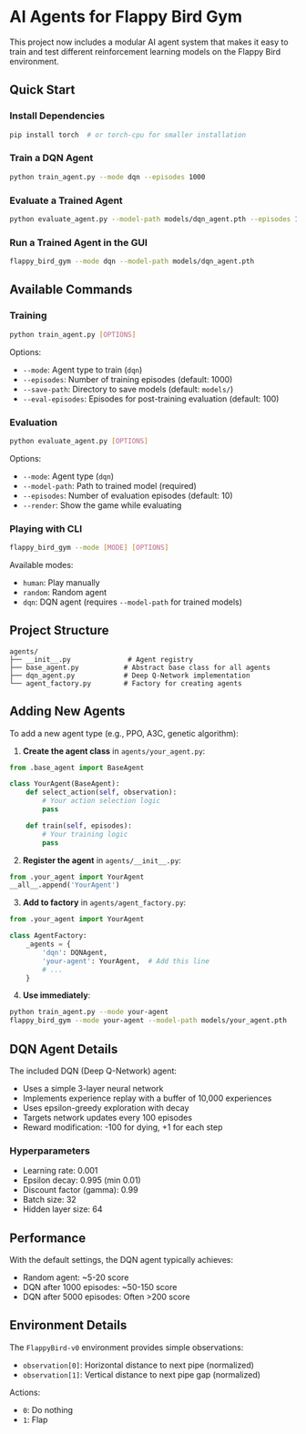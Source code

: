 # AI Agents for Flappy Bird Gym

This project now includes a modular AI agent system that makes it easy to train and test different reinforcement learning models on the Flappy Bird environment.

## Quick Start

### Install Dependencies
```bash
pip install torch  # or torch-cpu for smaller installation
```

### Train a DQN Agent
```bash
python train_agent.py --mode dqn --episodes 1000
```

### Evaluate a Trained Agent
```bash
python evaluate_agent.py --model-path models/dqn_agent.pth --episodes 10
```

### Run a Trained Agent in the GUI
```bash
flappy_bird_gym --mode dqn --model-path models/dqn_agent.pth
```

## Available Commands

### Training
```bash
python train_agent.py [OPTIONS]
```

Options:
- `--mode`: Agent type to train (`dqn`)
- `--episodes`: Number of training episodes (default: 1000)
- `--save-path`: Directory to save models (default: `models/`)
- `--eval-episodes`: Episodes for post-training evaluation (default: 100)

### Evaluation
```bash
python evaluate_agent.py [OPTIONS]
```

Options:
- `--mode`: Agent type (`dqn`)
- `--model-path`: Path to trained model (required)
- `--episodes`: Number of evaluation episodes (default: 10)
- `--render`: Show the game while evaluating

### Playing with CLI
```bash
flappy_bird_gym --mode [MODE] [OPTIONS]
```

Available modes:
- `human`: Play manually
- `random`: Random agent
- `dqn`: DQN agent (requires `--model-path` for trained models)

## Project Structure

```
agents/
├── __init__.py              # Agent registry
├── base_agent.py           # Abstract base class for all agents
├── dqn_agent.py            # Deep Q-Network implementation
└── agent_factory.py        # Factory for creating agents
```

## Adding New Agents

To add a new agent type (e.g., PPO, A3C, genetic algorithm):

1. **Create the agent class** in `agents/your_agent.py`:
```python
from .base_agent import BaseAgent

class YourAgent(BaseAgent):
    def select_action(self, observation):
        # Your action selection logic
        pass

    def train(self, episodes):
        # Your training logic
        pass
```

2. **Register the agent** in `agents/__init__.py`:
```python
from .your_agent import YourAgent
__all__.append('YourAgent')
```

3. **Add to factory** in `agents/agent_factory.py`:
```python
from .your_agent import YourAgent

class AgentFactory:
    _agents = {
        'dqn': DQNAgent,
        'your-agent': YourAgent,  # Add this line
        # ...
    }
```

4. **Use immediately**:
```bash
python train_agent.py --mode your-agent
flappy_bird_gym --mode your-agent --model-path models/your_agent.pth
```

## DQN Agent Details

The included DQN (Deep Q-Network) agent:
- Uses a simple 3-layer neural network
- Implements experience replay with a buffer of 10,000 experiences
- Uses epsilon-greedy exploration with decay
- Targets network updates every 100 episodes
- Reward modification: -100 for dying, +1 for each step

### Hyperparameters
- Learning rate: 0.001
- Epsilon decay: 0.995 (min 0.01)
- Discount factor (gamma): 0.99
- Batch size: 32
- Hidden layer size: 64

## Performance

With the default settings, the DQN agent typically achieves:
- Random agent: ~5-20 score
- DQN after 1000 episodes: ~50-150 score
- DQN after 5000 episodes: Often >200 score

## Environment Details

The `FlappyBird-v0` environment provides simple observations:
- `observation[0]`: Horizontal distance to next pipe (normalized)
- `observation[1]`: Vertical distance to next pipe gap (normalized)

Actions:
- `0`: Do nothing
- `1`: Flap